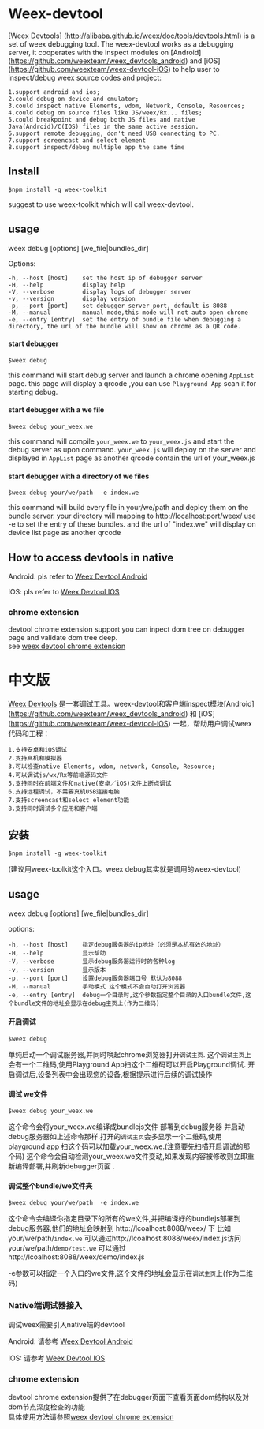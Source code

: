 Weex-devtool
============

[Weex Devtools] (http://alibaba.github.io/weex/doc/tools/devtools.html) is a set of weex debugging tool. The weex-devtool works as a debugging server, it cooperates with the inspect modules on [Android] (https://github.com/weexteam/weex_devtools_android) and [iOS] (https://github.com/weexteam/weex-devtool-iOS) to help user to inspect/debug weex source codes and project:

    1.support android and ios;
    2.could debug on device and emulator;
    3.could inspect native Elements, vdom, Network, Console, Resources; 
    4.could debug on source files like JS/weex/Rx... files;
    5.could breakpoint and debug both JS files and native Java(Android)/C(IOS) files in the same active session.
    6.support remote debugging, don't need USB connecting to PC.
    7.support screencast and select element
    8.support inspect/debug multiple app the same time


## Install
```
$npm install -g weex-toolkit
```
suggest to use weex-toolkit which will call weex-devtool. 

##  usage

 weex debug [options] [we_file|bundles_dir]
            
  Options:
  
    -h, --host [host]    set the host ip of debugger server
    -H, --help           display help
    -V, --verbose        display logs of debugger server
    -v, --version        display version
    -p, --port [port]    set debugger server port, default is 8088
    -M, --manual         manual mode,this mode will not auto open chrome
    -e, --entry [entry]  set the entry of bundle file when debugging a directory, the url of the bundle will show on chrome as a QR code.
     
#### start debugger
```
$weex debug
```
this command will start debug server and launch a chrome opening `AppList` page.
this page will display a qrcode ,you can use `Playground App` scan it for starting debug.

#### start debugger with a we file
```
$weex debug your_weex.we
```
this command will compile `your_weex.we` to `your_weex.js`  and start the debug server as upon command.
`your_weex.js` will deploy on the server and displayed in `AppList` page as  another qrcode contain the url of your_weex.js


#### start debugger with a directory of we files
```
$weex debug your/we/path  -e index.we
``` 
this command will build every file in your/we/path and deploy them on the bundle server. your directory will mapping to  http://localhost:port/weex/ 
use -e to set the entry of these bundles. and the url of "index.we" will display on device list page as another qrcode 

##  How to access devtools in native

  Android: pls refer to [Weex Devtool Android](https://github.com/weexteam/weex_devtools_android/blob/master/README.md)
  
  IOS: pls refer to [Weex Devtool IOS](https://github.com/weexteam/weex-devtool-iOS/blob/master/README-zh.md)

### chrome extension
devtool chrome extension support you can inpect dom tree on debugger page and validate dom tree deep.  
see [weex devtool chrome extension](https://github.com/weexteam/weex-devtool-extension)


# 中文版
    
[Weex Devtools](http://alibaba.github.io/weex/doc/tools/devtools.html) 是一套调试工具。weex-devtool和客户端inspect模块[Android] (https://github.com/weexteam/weex_devtools_android) 和 [iOS] (https://github.com/weexteam/weex-devtool-iOS) 一起，帮助用户调试weex代码和工程：

    1.支持安卓和iOS调试
    2.支持真机和模拟器
    3.可以检查native Elements, vdom, network, Console, Resource;
    4.可以调试js/wx/Rx等前端源码文件
    5.支持同时在前端文件和native(安卓／iOS)文件上断点调试
    6.支持远程调试，不需要真机USB连接电脑
    7.支持screencast和select element功能
    8.支持同时调试多个应用和客户端
    
## 安装
```
$npm install -g weex-toolkit
```
(建议用weex-toolkit这个入口。weex debug其实就是调用的weex-devtool)
##  usage

 weex debug [options] [we_file|bundles_dir]
            
  options:
  
    -h, --host [host]    指定debug服务器的ip地址（必须是本机有效的地址）
    -H, --help           显示帮助
    -V, --verbose        显示debug服务器运行时的各种log
    -v, --version        显示版本
    -p, --port [port]    设置debug服务器端口号 默认为8088
    -M, --manual         手动模式 这个模式不会自动打开浏览器
    -e, --entry [entry]  debug一个目录时,这个参数指定整个目录的入口bundle文件,这个bundle文件的地址会显示在debug主页上(作为二维码)

#### 开启调试
```
$weex debug
```
单纯启动一个调试服务器,并同时唤起chrome浏览器打开`调试主页`.
这个`调试主页`上会有一个二维码,使用Playground App扫这个二维码可以开启Playground调试.
开启调试后,设备列表中会出现您的设备,根据提示进行后续的调试操作

#### 调试 we文件
```
$weex debug your_weex.we
```
这个命令会将your_weex.we编译成bundlejs文件 部署到debug服务器
并启动debug服务器如上述命令那样.打开的`调试主页`会多显示一个二维码,使用playground app
扫这个码可以加载your_weex.we.(注意要先扫描开启调试的那个码)
这个命令会自动检测your_weex.we文件变动,如果发现内容被修改则立即重新编译部署,并刷新debugger页面
.
#### 调试整个bundle/we文件夹
```
$weex debug your/we/path  -e index.we
``` 
这个命令会编译你指定目录下的所有的we文件,并把编译好的bundlejs部署到debug服务器,他们的地址会映射到 http://lcoalhost:8088/weex/ 下
比如 your/we/path/`index.we` 可以通过http://lcoalhost:8088/weex/index.js访问  
your/we/path/`demo/test.we` 可以通过http://lcoalhost:8088/weex/demo/index.js  

-e参数可以指定一个入口的we文件,这个文件的地址会显示在`调试主页`上(作为二维码)


### Native端调试器接入
调试weex需要引入native端的devtool  

  Android: 请参考 [Weex Devtool Android](https://github.com/weexteam/weex_devtools_android/blob/master/README.md)
  
  IOS: 请参考 [Weex Devtool IOS](https://github.com/weexteam/weex-devtool-iOS/blob/master/README-zh.md)

### chrome extension
devtool chrome extension提供了在debugger页面下查看页面dom结构以及对dom节点深度检查的功能  
具体使用方法请参照[weex devtool chrome extension](https://github.com/weexteam/weex-devtool-extension)